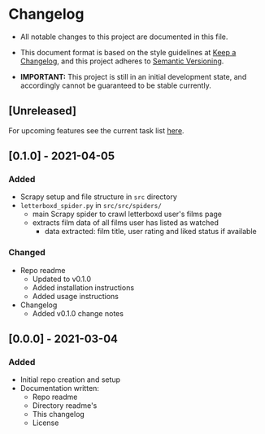 # Changelog

- All notable changes to this project are documented in this file.
- This document format is based on the style guidelines at [Keep a Changelog](https://keepachangelog.com/en/1.0.0/), and this project adheres to [Semantic Versioning](https://semver.org/spec/v2.0.0.html).

- **IMPORTANT:** This project is still in an initial development state, and accordingly cannot be guaranteed to be stable currently.

## [Unreleased]

For upcoming features see the current task list [here](/README.md#task-todo-list).

## [0.1.0] - 2021-04-05

### Added

- Scrapy setup and file structure in `src` directory
- `letterboxd_spider.py` in `src/src/spiders/`
  - main Scrapy spider to crawl letterboxd user's films page
  - extracts film data of all films user has listed as watched
    - data extracted: film title, user rating and liked status if available

### Changed

- Repo readme
  - Updated to v0.1.0
  - Added installation instructions
  - Added usage instructions
- Changelog
  - Added v0.1.0 change notes

## [0.0.0] - 2021-03-04

### Added

- Initial repo creation and setup
- Documentation written:
  - Repo readme
  - Directory readme's
  - This changelog
  - License
